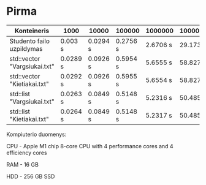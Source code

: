 # Pirma
| Konteineris | 1000 | 10000 | 100000 | 1000000 | 10000000 |
| -- | -- | -- | -- | -- | -- | 
| Studento failo uzpildymas | 0.003 s | 0.0294 s | 0.2756 s | 2.6706 s | 29.1732 s |
|std::vector "Vargsiukai.txt" | 0.0289 s | 0.0926 s | 0.5954 s | 5.6555 s | 58.8272 s |
|std::vector "Kietiakai.txt" | 0.0292 s | 0.0926 s | 0.5955 s | 5.6554 s | 58.8275 s |
|std::list "Vargsiukai.txt" | 0.0263 s | 0.0849 s | 0.5148 s | 5.2316 s | 50.4858 s |
|std::list "Kietiakai.txt" |0.0264 s | 0.0849 s | 0.5148 s | 5.2317 s | 50.4859 s |

Kompiuterio duomenys:

CPU - Apple M1 chip 8-core CPU with 4 perform­ance cores and 4 efficiency cores

RAM - 16 GB

HDD - 256 GB SSD
